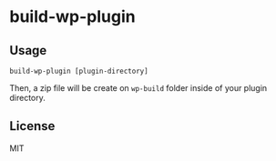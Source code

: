# build-wp-plugin

## Usage

```
build-wp-plugin [plugin-directory] 
```

Then, a zip file will be create on `wp-build` folder inside of your plugin directory.

## License

MIT
